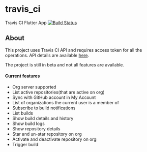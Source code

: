 # travis_ci

Travis CI Flutter App [![Build Status](https://travis-ci.org/Flutter-OpenHub/travis_ci.svg?branch=master)](https://travis-ci.org/Flutter-OpenHub/travis_ci)

## About

This project uses Travis CI API and requires access token for all the operations. API details are available [here](https://developer.travis-ci.com).

The project is still in beta and not all features are available.

#### Current features

- Org server supported
- List active repositories(that are active on org)
- Sync with GitHub account in My Account
- List of organizations the current user is a member of
- Subscribe to build notifications
- List builds
- Show build details and history
- Show build logs
- Show repository details
- Star and un-star repository on org
- Activate and deactivate repository on org
- Trigger build


